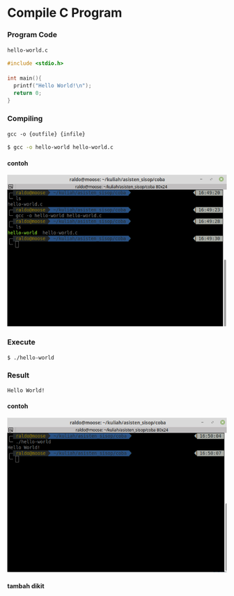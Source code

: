 # Compile C Program

### Program Code
`hello-world.c`
```C
#include <stdio.h>

int main(){
  printf("Hello World!\n");
  return 0;
}
```

### Compiling
`gcc -o {outfile} {infile}`

```bash
$ gcc -o hello-world hello-world.c
```
#### contoh
![Alt text](compile.png)

### Execute
```
$ ./hello-world
```

### Result
```
Hello World!
```

#### contoh
![Alt text](execute.png)

#### tambah dikit
